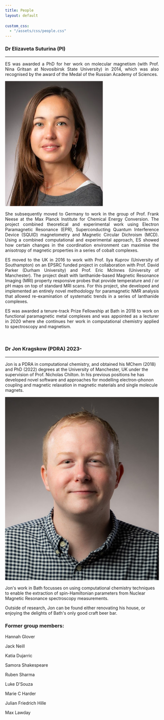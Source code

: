 ```yaml
---
title: People
layout: default

custom_css:
  - "/assets/css/people.css"
---
```


### Dr Elizaveta Suturina (PI)
-----------

<div class="row">
  <div class="col-sm" style="text-align: justify; text-justify: inter-word;">
      <p>
      ES was awarded a PhD for her work on molecular magnetism (with Prof. Nina Gritsan at Novosibirsk State University) in 2014, which was also recognised by the award of the Medal of the Russian Academy of Sciences.
      </p>
  </div>
  <div class="col-sm">
  <img src="/assets/images/liza.webp" alt="Elizaveta Suturina" class="biopic">
  </div>
</div>
<div class="row" style="text-align: justify; text-justify: inter-word;">
  <p>
    She subsequently moved to Germany to work in the group of Prof. Frank Neese at the Max Planck Institute for Chemical Energy Conversion. The project combined theoretical and experimental work using Electron Paramagnetic Resonance (EPR), Superconducting Quantum Interference Device (SQUID) magnetometry and Magnetic Circular Dichroism (MCD). Using a combined computational and experimental approach, ES showed how certain changes in the coordination environment can maximise the anisotropy of magnetic properties in a series of cobalt complexes.
  </p>
</div>
<div class="row" style="text-align: justify; text-justify: inter-word;">
  <p>
    ES moved to the UK in 2016 to work with Prof. Ilya Kuprov (University of Southampton) on an EPSRC funded project in collaboration with Prof. David Parker (Durham University) and Prof. Eric McInnes (University of Manchester). The project dealt with lanthanide-based Magnetic Resonance Imaging (MRI) property responsive probes that provide temperature and / or pH maps on top of standard MRI scans. For this project, she developed and implemented an entirely novel methodology for paramagnetic NMR analysis that allowed re-examination of systematic trends in a series of lanthanide complexes.
  </p>
</div>
<div class="row" style="text-align: justify; text-justify: inter-word;">
  <p>
    ES was awarded a tenure-track Prize Fellowship at Bath in 2018 to work on functional paramagnetic metal complexes and was appointed as a lecturer in 2020 where she continues her work in computational chemistry applied to spectroscopy and magnetism.
  </p>
</div>

<br style="clear: both;">

### Dr Jon Kragskow (PDRA) 2023-
----------

<div class="row">
  <div class="col-sm">
      <p>
        Jon is a PDRA in computational chemistry, and obtained his MChem (2018) and PhD (2022) degrees at the University of Manchester, UK under the supervision of Prof. Nicholas Chilton. In his previous positions he has developed novel software and approaches for modelling electron-phonon coupling and magnetic relaxation in magnetic materials and single molecule magnets.
      </p>
  </div>
  <div class="col-sm">
    <img src="/assets/images/jon.jpg" alt="Jon Kragskow" class="biopic">
  </div>
</div>
<div class="row">
  <p>
    Jon's work in Bath focusses on using computational chemistry techniques to enable the extraction of spin-Hamiltonian parameters from Nuclear Magnetic Resonance spectroscopy measurements.
  </p>
</div>
<div class="row">
  <p>Outside of research, Jon can be found either renovating his house, or enjoying the delights of Bath's only good craft beer bar.</p>
</div>

### Former group members: 

Hannah Glover

Jack Neill

Katia Dujarric

Samora Shakespeare

Ruben Sharma

Luke D’Souza

Marie C Harder

Julian Friedrich Hille

Max Lawday

<br style="clear: both;">
